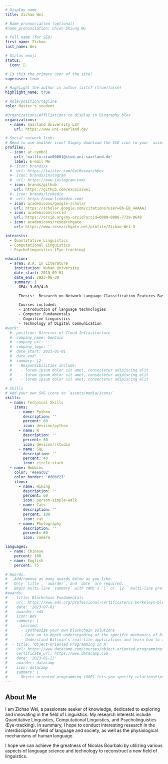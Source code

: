 ```yaml
---
# Display name
title: Zichao Wei

# Name pronunciation (optional)
#name_pronunciation: Chien Shiung Wu

# Full name (for SEO)
first_name: Zichao
last_name: Wei

# Status emoji
status:
  icon: 📇

# Is this the primary user of the site?
superuser: true

# Highlight the author in author lists? (true/false)
highlight_name: true

# Role/position/tagline
role: Master's student

#Organizations/Affiliations to display in Biography blox
organizations:
  - name: Saarland University LST
    url: https://www.uni-saarland.de/

# Social network links
# Need to use another icon? Simply download the SVG icon to your `assets/media/icons/` folder.
profiles:
  - icon: at-symbol
    url: 'mailto:ziwe00001@stud.uni-saarland.de'
    label: E-mail Me
  #- icon: brands/x
  #  url: https://twitter.com/GetResearchDev
  #- icon: brands/instagram
  #  url: https://www.instagram.com/
  - icon: brands/github
    url: https://github.com/exusiaiwei
  #- icon: brands/linkedin
  #  url: https://www.linkedin.com/
  - icon: academicons/google-scholar
    url: https://scholar.google.com/citations?user=8b-EB_4AAAAJ
  - icon: academicons/orcid
    url: https://orcid.org/my-orcid?orcid=0009-0008-7739-0648
  - icon: academicons/researchgate
    url: https://www.researchgate.net/profile/Zichao-Wei-3

interests:
  - Quantitative Linguistics
  - Computational Linguistics
  - Psycholinguistics (Eye-tracking)

education:
  - area: B.A. in Literature
    institution: Wuhan University
    date_start: 2019-09-01
    date_end: 2023-06-30
    summary: |
      GPA: 3.69/4.0

      Thesis: _Research on Network Language Classification Features Based on Multidimensional Model_.

      Courses included:
      - Introduction of language technologies
      - Computer Fundamentals
      - Cognitive Linguistics
      - Technology of Digital Communication
#work:
  #- position: Director of Cloud Infrastructure
  #  company_name: GenCoin
  #  company_url: ''
  #  company_logo: ''
  #  date_start: 2021-01-01
  #  date_end: ''
  #  summary: |2-
  #    Responsibilities include:
  #    - lorem ipsum dolor sit amet, consectetur adipiscing elit
  #    - lorem ipsum dolor sit amet, consectetur adipiscing elit
  #    - lorem ipsum dolor sit amet, consectetur adipiscing elit

# Skills
# Add your own SVG icons to `assets/media/icons/`
skills:
  - name: Technical Skills
    items:
      - name: Python
        description: ''
        percent: 80
        icon: devicon/python
      - name: R
        description: ''
        percent: 80
        icon: devicon/rstudio
      - name: SQL
        description: ''
        percent: 40
        icon: circle-stack
  - name: Hobbies
    color: '#eeac02'
    color_border: '#f0bf23'
    items:
      - name: Hiking
        description: ''
        percent: 60
        icon: person-simple-walk
      - name: Cats
        description: ''
        percent: 100
        icon: cat
      - name: Photography
        description: ''
        percent: 80
        icon: camera

languages:
  - name: Chinese
    percent: 100
  - name: English
    percent: 75

# Awards.
#   Add/remove as many awards below as you like.
#   Only `title`, `awarder`, and `date` are required.
#   Begin multi-line `summary` with YAML's `|` or `|2-` multi-line prefix and indent 2 spaces below.
#awards:
#  - title: Blockchain Fundamentals
#    url: https://www.edx.org/professional-certificate/uc-berkeleyx-blockchain-fundamentals
#    date: '2023-07-01'
#    awarder: edX
#    icon: edx
#    summary: |
#      Learned:
#      - Synthesize your own blockchain solutions
#      - Gain an in-depth understanding of the specific mechanics of Bitcoin
#      - Understand Bitcoin’s real-life applications and learn how to attack and destroy Bitcoin, Ethereum, smart contracts and Dapps, and alternatives to Bitcoin’s Proof-of-Work consensus algorithm
#  - title: 'Object-Oriented Programming in R'
#    url: https://www.datacamp.com/courses/object-oriented-programming-with-s3-and-r6-in-r
#    certificate_url: https://www.datacamp.com
#    date: '2023-01-21'
#    awarder: datacamp
#    icon: datacamp
#    summary: |
#      Object-oriented programming (OOP) lets you specify relationships between functions and the objects that they can act on, helping you manage complexity in your code. This is an intermediate level course, providing an introduction to OOP, using the S3 and R6 systems. S3 is a great day-to-day R programming tool that simplifies some of the functions that you write. R6 is especially useful for industry-specific analyses, working with web APIs, and building GUIs.
---
```


## About Me

I am Zichao Wei, a passionate seeker of knowledge, dedicated to exploring and innovating in the field of Linguistics. My research interests include Quantitative Linguistics, Computational Linguistics, and Psycholinguistics (Eye-tracking). In summary, I hope to conduct interesting research in the interdisciplinary field of language and society, as well as the physiological mechanisms of human language.

I hope we can achieve the greatness of Nicolas Bourbaki by utilizing various aspects of language science and technology to reconstruct a new field of linguistics.
